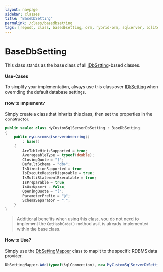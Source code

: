 ```yaml
---
layout: navpage
sidebar: classes
title: "BaseDbSetting"
permalink: /class/basedbsetting
tags: [repodb, class, basedbsetting, orm, hybrid-orm, sqlserver, sqlite, mysql, postgresql]
---
```


# BaseDbSetting

This class stands as the base class of all [IDbSetting](/interface/idbsetting)-based classes.

#### Use-Cases

To simplify your implementation, always use this class over [IDbSetting](/interface/idbsetting) when overriding the default database settings.

#### How to Implement?

Simply create a class that inherits this class, then set the properties in the constructor.

```csharp
public sealed class MyCustomSqlServerDbSetting : BaseDbSetting
{
    public MyCustomSqlServerDbSetting()
        : base()
    {
        AreTableHintsSupported = true;
        AverageableType = typeof(double);
        ClosingQuote = "]";
        DefaultSchema = "dbo";
        IsDirectionSupported = true;
        IsExecuteReaderDisposable = true;
        IsMultiStatementExecutable = true;
        IsPreparable = true;
        IsUseUpsert = false;
        OpeningQuote = "[";
        ParameterPrefix = "@";
        SchemaSeparator = ".";
    }
}
```

> Additional benefits when using this class, you do not need to implement the `GetHashCode()` method as it is already implemented within the base class.

#### How to Use?

Simply use the [DbSettingMapper](/mapper/dbsettingmapper) class to map it to the specific RDBMS data provider.

```csharp
DbSettingMapper.Add(typeof(SqlConnection), new MyCustomSqlServerDbSetting(), true);
```